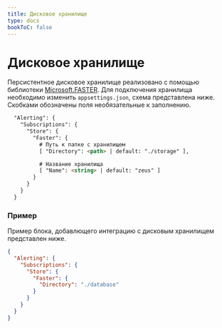 ```yaml
---
title: Дисковое хранилище
type: docs
bookToC: false
---
```


# Дисковое хранилище

Персистентное дисковое хранилище реализовано с помощью библиотеки [Microsoft.FASTER](https://github.com/microsoft/FASTER). Для подключения хранилища необходимо изменить `appsettings.json`, схема представлена ниже. Скобками обозначены поля необязательные к заполнению.

```html
  "Alerting": {
    "Subscriptions": {
      "Store": {
        "Faster": {
          # Путь к папке с хранилищем
          [ "Directory": <path> | default: "./storage" ],

          # Название хранилища
          [ "Name": <string> | default: "zeus" ]
        }
      }
    }
  }
```

### Пример

Пример блока, добавлющего интеграцию с дисковым хранилищем представлен ниже.

```json
{
  "Alerting": {
    "Subscriptions": {
      "Store": {
        "Faster": {
          "Directory": "./database"
        }
      }
    }
  }
}
```